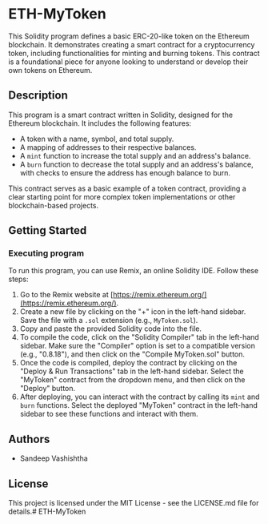 # ETH-MyToken

This Solidity program defines a basic ERC-20-like token on the Ethereum blockchain. It demonstrates creating a smart contract for a cryptocurrency token, including functionalities for minting and burning tokens. This contract is a foundational piece for anyone looking to understand or develop their own tokens on Ethereum.

## Description

This program is a smart contract written in Solidity, designed for the Ethereum blockchain. It includes the following features:

- A token with a name, symbol, and total supply.
- A mapping of addresses to their respective balances.
- A `mint` function to increase the total supply and an address's balance.
- A `burn` function to decrease the total supply and an address's balance, with checks to ensure the address has enough balance to burn.

This contract serves as a basic example of a token contract, providing a clear starting point for more complex token implementations or other blockchain-based projects.

## Getting Started

### Executing program

To run this program, you can use Remix, an online Solidity IDE. Follow these steps:

1. Go to the Remix website at [https://remix.ethereum.org/](https://remix.ethereum.org/).
2. Create a new file by clicking on the "+" icon in the left-hand sidebar. Save the file with a `.sol` extension (e.g., `MyToken.sol`).
3. Copy and paste the provided Solidity code into the file.
4. To compile the code, click on the "Solidity Compiler" tab in the left-hand sidebar. Make sure the "Compiler" option is set to a compatible version (e.g., "0.8.18"), and then click on the "Compile MyToken.sol" button.
5. Once the code is compiled, deploy the contract by clicking on the "Deploy & Run Transactions" tab in the left-hand sidebar. Select the "MyToken" contract from the dropdown menu, and then click on the "Deploy" button.
6. After deploying, you can interact with the contract by calling its `mint` and `burn` functions. Select the deployed "MyToken" contract in the left-hand sidebar to see these functions and interact with them.

## Authors

- Sandeep Vashishtha

## License

This project is licensed under the MIT License - see the LICENSE.md file for details.# ETH-MyToken